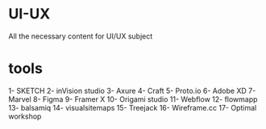 # UI-UX
All the necessary content for UI/UX subject 
# tools
1- SKETCH
2- inVision studio
3- Axure
4- Craft
5- Proto.io
6- Adobe XD
7- Marvel
8- Figma
9- Framer X
10- Origami studio
11- Webflow
12- flowmapp 
13- balsamiq 
14- visualsitemaps 
15- Treejack
16- Wireframe.cc
17- Optimal workshop
